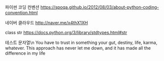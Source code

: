 파이썬 코딩 컨벤션
https://spoqa.github.io/2012/08/03/about-python-coding-convention.html


네이버 클라우드
http://naver.me/x4thX1XH


class str
https://docs.python.org/3/library/stdtypes.html#str

테스트 문자열\n
You have to trust in something
your gut, destiny, life, karma, whatever.
This approach has never let me down,
and it has made all the difference in my life
